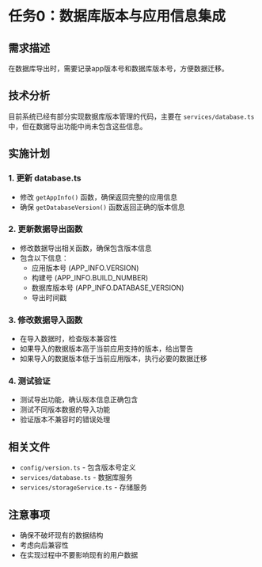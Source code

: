 # 任务0：数据库版本与应用信息集成

## 需求描述
在数据库导出时，需要记录app版本号和数据库版本号，方便数据迁移。

## 技术分析
目前系统已经有部分实现数据库版本管理的代码，主要在 `services/database.ts` 中，但在数据导出功能中尚未包含这些信息。

## 实施计划

### 1. 更新 database.ts
- 修改 `getAppInfo()` 函数，确保返回完整的应用信息
- 确保 `getDatabaseVersion()` 函数返回正确的版本信息

### 2. 更新数据导出函数
- 修改数据导出相关函数，确保包含版本信息
- 包含以下信息：
  - 应用版本号 (APP_INFO.VERSION)
  - 构建号 (APP_INFO.BUILD_NUMBER)
  - 数据库版本号 (APP_INFO.DATABASE_VERSION)
  - 导出时间戳

### 3. 修改数据导入函数
- 在导入数据时，检查版本兼容性
- 如果导入的数据版本高于当前应用支持的版本，给出警告
- 如果导入的数据版本低于当前应用版本，执行必要的数据迁移

### 4. 测试验证
- 测试导出功能，确认版本信息正确包含
- 测试不同版本数据的导入功能
- 验证版本不兼容时的错误处理

## 相关文件
- `config/version.ts` - 包含版本号定义
- `services/database.ts` - 数据库服务
- `services/storageService.ts` - 存储服务

## 注意事项
- 确保不破坏现有的数据结构
- 考虑向后兼容性
- 在实现过程中不要影响现有的用户数据 